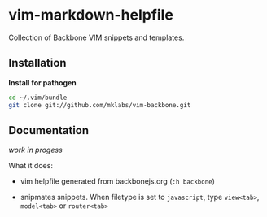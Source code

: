 
# vim-markdown-helpfile

Collection of Backbone VIM snippets and templates.

## Installation

**Install for pathogen**

```sh
cd ~/.vim/bundle
git clone git://github.com/mklabs/vim-backbone.git
```

## Documentation

*work in progess*

What it does:

* vim helpfile generated from backbonejs.org (`:h backbone`)

* snipmates snippets. When filetype is set to `javascript`, type
  `view<tab>`, `model<tab>` or `router<tab>`


